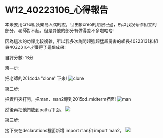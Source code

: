 # W12_40223106_心得報告

本來要用creo組裝樂高人偶的說，但由於creo的期限已過，所以我沒有作組立的部分，老師對不起。但是其他的部分有做得差不多啦哈哈!

因為這次的功課比較複雜，所以我多次詢問超強超猛超厲害的組長40223131和組員40223104才獲得了這個成果!

自評分數:  13分

第一步:

把老師的2014cda "clone" 下來!
![clone](https://copy.com/NQPHYYq6QUYByK7v)

第二步:

把資料夾打開，把man、man2導到2015cd_midterm裡面!
![man](https://copy.com/MS3uTtFwyg6e8aTc)

然後再把他們放到path./下面。
![](https://copy.com/HsTj4KjI82gr3l0q)

第三步:

接下來在declarations裡面新增
import man和 import man2。 
![](https://copy.com/unG3GsPfAECIw48m)